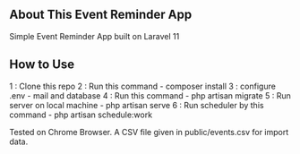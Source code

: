 ## About This Event Reminder App

Simple Event Reminder App built on Laravel 11

## How to Use
1 : Clone this repo
2 : Run this command - composer install
3 : configure .env   - mail and database
4 : Run this command - php artisan migrate
5 : Run server on local machine - php artisan serve
6 : Run scheduler by this command - php artisan schedule:work

Tested on Chrome Browser.
A CSV file given in public/events.csv for import data.
